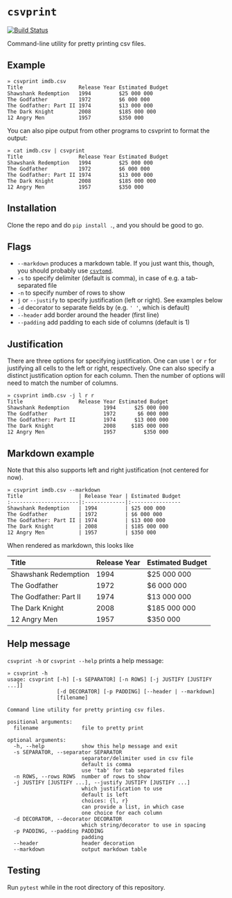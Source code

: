 # `csvprint`

[![Build Status](https://travis-ci.org/vegarsti/csvprint.svg?branch=master)](https://travis-ci.org/travis-ci/travis-web)

Command-line utility for pretty printing csv files.

## Example

```
» csvprint imdb.csv
Title                  Release Year Estimated Budget
Shawshank Redemption   1994         $25 000 000
The Godfather          1972         $6 000 000
The Godfather: Part II 1974         $13 000 000
The Dark Knight        2008         $185 000 000
12 Angry Men           1957         $350 000
```

You can also pipe output from other programs to csvprint to format the output:
```
» cat imdb.csv | csvprint
Title                  Release Year Estimated Budget
Shawshank Redemption   1994         $25 000 000
The Godfather          1972         $6 000 000
The Godfather: Part II 1974         $13 000 000
The Dark Knight        2008         $185 000 000
12 Angry Men           1957         $350 000
```

## Installation

Clone the repo and do `pip install .`, and you should be good to go.

## Flags

* `--markdown` produces a markdown table. If you just want this, though, you should probably use [`csvtomd`](https://github.com/mplewis/csvtomd).
* `-s` to specify delimiter (default is comma), in case of e.g. a tab-separated file
* `-n` to specify number of rows to show
* `j` or `--justify` to specify justification (left or right). See examples below
* `-d` decorator to separate fields by (e.g. `' '`, which is default)
* `--header` add border around the header (first line)
* `--padding` add padding to each side of columns (default is 1)

## Justification

There are three options for specifying justification. One can use `l` or `r` for justifying all cells to the left or right, respectively. One can also specify a distinct justification option for each column. Then the number of options will need to match the number of columns.

```
» csvprint imdb.csv -j l r r
Title                  Release Year Estimated Budget
Shawshank Redemption           1994      $25 000 000
The Godfather                  1972       $6 000 000
The Godfather: Part II         1974      $13 000 000
The Dark Knight                2008     $185 000 000
12 Angry Men                   1957         $350 000
```

## Markdown example

Note that this also supports left and right justification (not centered for now).

```
» csvprint imdb.csv --markdown
Title                  | Release Year | Estimated Budget
:----------------------|:-------------|:----------------
Shawshank Redemption   | 1994         | $25 000 000
The Godfather          | 1972         | $6 000 000
The Godfather: Part II | 1974         | $13 000 000
The Dark Knight        | 2008         | $185 000 000
12 Angry Men           | 1957         | $350 000
```

When rendered as markdown, this looks like

Title                  | Release Year | Estimated Budget
:----------------------|:-------------|:----------------
Shawshank Redemption   | 1994         | $25 000 000
The Godfather          | 1972         | $6 000 000
The Godfather: Part II | 1974         | $13 000 000
The Dark Knight        | 2008         | $185 000 000
12 Angry Men           | 1957         | $350 000

## Help message
`csvprint -h` or `csvprint --help` prints a help message:

```
» csvprint -h
usage: csvprint [-h] [-s SEPARATOR] [-n ROWS] [-j JUSTIFY [JUSTIFY ...]]
                [-d DECORATOR] [-p PADDING] [--header | --markdown]
                [filename]

Command line utility for pretty printing csv files.

positional arguments:
  filename              file to pretty print

optional arguments:
  -h, --help            show this help message and exit
  -s SEPARATOR, --separator SEPARATOR
                        separator/delimiter used in csv file
                        default is comma
                        use 'tab' for tab separated files
  -n ROWS, --rows ROWS  number of rows to show
  -j JUSTIFY [JUSTIFY ...], --justify JUSTIFY [JUSTIFY ...]
                        which justification to use
                        default is left
                        choices: {l, r}
                        can provide a list, in which case
                        one choice for each column
  -d DECORATOR, --decorator DECORATOR
                        which string/decorator to use in spacing
  -p PADDING, --padding PADDING
                        padding
  --header              header decoration
  --markdown            output markdown table
```

## Testing

Run `pytest` while in the root directory of this repository.